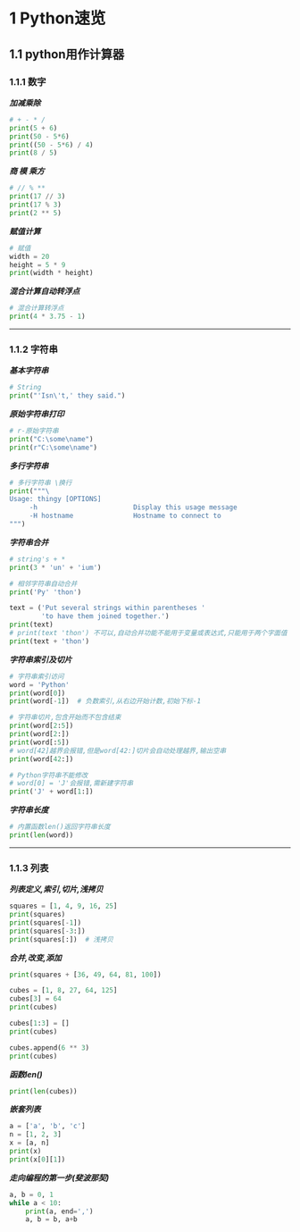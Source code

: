 # 1 Python速览
## 1.1 python用作计算器
### 1.1.1 数字

***加减乘除***
```python
# + - * /
print(5 + 6)
print(50 - 5*6)
print((50 - 5*6) / 4)
print(8 / 5)
```

***商 模 乘方***
```python
# // % **
print(17 // 3)
print(17 % 3)
print(2 ** 5)
```

***赋值计算***
```python
# 赋值
width = 20
height = 5 * 9
print(width * height)
```

***混合计算自动转浮点***
```python
# 混合计算转浮点
print(4 * 3.75 - 1)
```
***

### 1.1.2 字符串
***基本字符串***
```python
# String
print("'Isn\'t,' they said.")
```

***原始字符串打印***
```python
# r-原始字符串
print("C:\some\name")
print(r"C:\some\name")
```

***多行字符串***
```python
# 多行字符串 \换行
print("""\
Usage: thingy [OPTIONS]
     -h                        Display this usage message
     -H hostname               Hostname to connect to
""")
```

***字符串合并***
```python
# string's + *
print(3 * 'un' + 'ium')

# 相邻字符串自动合并
print('Py' 'thon')

text = ('Put several strings within parentheses '
        'to have them joined together.')
print(text)
# print(text 'thon') 不可以,自动合并功能不能用于变量或表达式,只能用于两个字面值
print(text + 'thon')
```

***字符串索引及切片***
```python
# 字符串索引访问
word = 'Python'
print(word[0])
print(word[-1])  # 负数索引,从右边开始计数,初始下标-1

# 字符串切片,包含开始而不包含结束
print(word[2:5])
print(word[2:])
print(word[:5])
# word[42]越界会报错,但是word[42:]切片会自动处理越界,输出空串
print(word[42:])

# Python字符串不能修改
# word[0] = 'J'会报错,需新建字符串
print('J' + word[1:])
```

***字符串长度***
```python
# 内置函数len()返回字符串长度
print(len(word))
```
***

### 1.1.3 列表

***列表定义,索引,切片,浅拷贝***
```python
squares = [1, 4, 9, 16, 25]
print(squares)
print(squares[-1])
print(squares[-3:])
print(squares[:])  # 浅拷贝
```

***合并,改变,添加***
```python
print(squares + [36, 49, 64, 81, 100])

cubes = [1, 8, 27, 64, 125]
cubes[3] = 64
print(cubes)

cubes[1:3] = []
print(cubes)

cubes.append(6 ** 3)
print(cubes)
```

***函数len()***
```python
print(len(cubes))
```

***嵌套列表***
```python
a = ['a', 'b', 'c']
n = [1, 2, 3]
x = [a, n]
print(x)
print(x[0][1])
```

***走向编程的第一步(斐波那契)***
```python
a, b = 0, 1
while a < 10:
    print(a, end=',')
    a, b = b, a+b
```